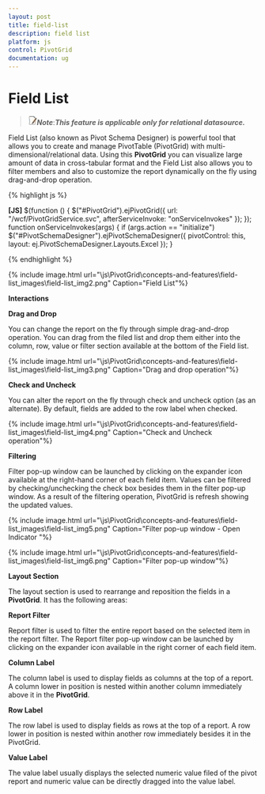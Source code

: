 ```yaml
---
layout: post
title: field-list
description: field list
platform: js
control: PivotGrid
documentation: ug
---
```


# Field List

> ![](field-list_images\field-list_img1.jpeg)_**Note**_:_**This feature is applicable only for relational datasource.**_

Field List (also known as Pivot Schema Designer) is powerful tool that allows you to create and manage PivotTable (PivotGrid) with multi-dimensional/relational data. Using this **PivotGrid** you can visualize large amount of data in cross-tabular format and the Field List also allows you to filter members and also to customize the report dynamically on the fly using drag-and-drop operation.



{% highlight js %}

**[JS]**
  $(function () {
                    $("#PivotGrid").ejPivotGrid({
                            url: "/wcf/PivotGridService.svc", afterServiceInvoke: "onServiceInvokes"
                        });
                    });
                    function onServiceInvokes(args) {
                        if (args.action == "initialize")
                            $("#PivotSchemaDesigner").ejPivotSchemaDesigner({ pivotControl: this, layout: ej.PivotSchemaDesigner.Layouts.Excel });
                    }



{% endhighlight %}



{% include image.html url="\js\PivotGrid\concepts-and-features\field-list_images\field-list_img2.png" Caption="Field List"%}

**Interactions**

**Drag and Drop**

You can change the report on the fly through simple drag-and-drop operation. You can drag from the filed list and drop them either into the column, row, value or filter section available at the bottom of the Field list. 

{% include image.html url="\js\PivotGrid\concepts-and-features\field-list_images\field-list_img3.png" Caption="Drag and drop operation"%}

**Check and Uncheck**

You can alter the report on the fly through check and uncheck option (as an alternate). By default, fields are added to the row label when checked.

{% include image.html url="\js\PivotGrid\concepts-and-features\field-list_images\field-list_img4.png" Caption="Check and Uncheck operation"%}

**Filtering** 

Filter pop-up window can be launched by clicking on the expander icon available at the right-hand corner of each field item. Values can be filtered by checking/unchecking the check box besides them in the filter pop-up window. As a result of the filtering operation, PivotGrid is refresh showing the updated values. 

{% include image.html url="\js\PivotGrid\concepts-and-features\field-list_images\field-list_img5.png" Caption="Filter pop-up window - Open Indicator "%}



{% include image.html url="\js\PivotGrid\concepts-and-features\field-list_images\field-list_img6.png" Caption="Filter pop-up window"%}

**Layout Section**

The layout section is used to rearrange and reposition the fields in a **PivotGrid**. It has the following areas:

**Report Filter**

Report filter is used to filter the entire report based on the selected item in the report filter. The Report filter pop-up window can be launched by clicking on the expander icon available in the right corner of each field item.

**Column Label**

The column label is used to display fields as columns at the top of a report. A column lower in position is nested within another column immediately above it in the **PivotGrid**.

**Row Label**

The row label is used to display fields as rows at the top of a report. A row lower in position is nested within another row immediately besides it in the PivotGrid.

**Value Label**

The value label usually displays the selected numeric value filed of the pivot report and numeric value can be directly dragged into the value label.

